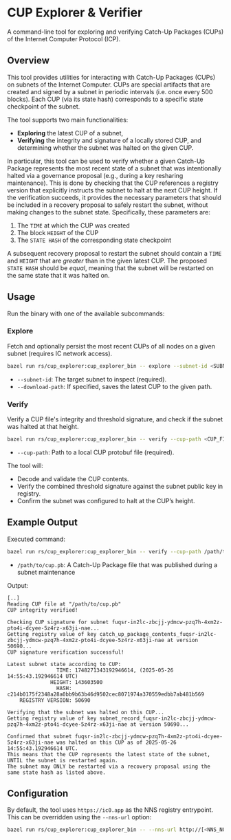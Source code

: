 # CUP Explorer & Verifier

A command-line tool for exploring and verifying Catch-Up Packages (CUPs) of the Internet Computer Protocol (ICP).

## Overview

This tool provides utilities for interacting with Catch-Up Packages (CUPs) on subnets of the Internet Computer. CUPs are special artifacts that are created and signed by a subnet in periodic intervals (i.e. once every 500 blocks). Each CUP (via its state hash) corresponds to a specific state checkpoint of the subnet. 

The tool supports two main functionalities:

- **Exploring** the latest CUP of a subnet,
- **Verifying** the integrity and signature of a locally stored CUP, and determining whether the subnet was halted on the given CUP.

In particular, this tool can be used to verify whether a given Catch-Up Package represents the most recent state of a subnet that was intentionally halted via a governance proposal (e.g., during a key resharing maintenance). This is done by checking that the CUP references a registry version that explicitly instructs the subnet to halt at the next CUP height. If the verification succeeds, it provides the necessary parameters that should be included in a recovery proposal to safely restart the subnet, without making changes to the subnet state. Specifically, these parameters are:
1. The `TIME` at which the CUP was created
2. The block `HEIGHT` of the CUP
3. The `STATE HASH` of the corresponding state checkpoint

A subsequent recovery proposal to restart the subnet should contain a `TIME` and `HEIGHT` that are *greater* than in the given latest CUP. The proposed `STATE HASH` should be *equal*, meaning that the subnet will be restarted on the same state that it was halted on.

## Usage

Run the binary with one of the available subcommands:

### Explore

Fetch and optionally persist the most recent CUPs of all nodes on a given subnet (requires IC network access).

```bash
bazel run rs/cup_explorer:cup_explorer_bin -- explore --subnet-id <SUBNET_ID> [--download-path <PATH>]
```

- `--subnet-id`: The target subnet to inspect (required).
- `--download-path`: If specified, saves the latest CUP to the given path.

### Verify

Verify a CUP file's integrity and threshold signature, and check if the subnet was halted at that height.

```bash
bazel run rs/cup_explorer:cup_explorer_bin -- verify --cup-path <CUP_FILE>
```

- `--cup-path`: Path to a local CUP protobuf file (required).

The tool will:
- Decode and validate the CUP contents.
- Verify the combined threshold signature against the subnet public key in registry.
- Confirm the subnet was configured to halt at the CUP’s height.

## Example Output

Executed command:
```bash
bazel run rs/cup_explorer:cup_explorer_bin -- verify --cup-path /path/to/cup.pb
```
- `/path/to/cup.pb`: A Catch-Up Package file that was published during a subnet maintenance

Output:
```
[..]
Reading CUP file at "/path/to/cup.pb"
CUP integrity verified!

Checking CUP signature for subnet fuqsr-in2lc-zbcjj-ydmcw-pzq7h-4xm2z-pto4i-dcyee-5z4rz-x63ji-nae...
Getting registry value of key catch_up_package_contents_fuqsr-in2lc-zbcjj-ydmcw-pzq7h-4xm2z-pto4i-dcyee-5z4rz-x63ji-nae at version 50690...
CUP signature verification successful!

Latest subnet state according to CUP:
                TIME: 1748271343192946614, (2025-05-26 14:55:43.192946614 UTC)
              HEIGHT: 143603500
                HASH: c214b0175f2348a28a0bb9b63b46d9502cec8071974a370559edbb7ab481b569
    REGISTRY VERSION: 50690

Verifying that the subnet was halted on this CUP...
Getting registry value of key subnet_record_fuqsr-in2lc-zbcjj-ydmcw-pzq7h-4xm2z-pto4i-dcyee-5z4rz-x63ji-nae at version 50690...

Confirmed that subnet fuqsr-in2lc-zbcjj-ydmcw-pzq7h-4xm2z-pto4i-dcyee-5z4rz-x63ji-nae was halted on this CUP as of 2025-05-26 14:55:43.192946614 UTC.
This means that the CUP represents the latest state of the subnet, UNTIL the subnet is restarted again.
The subnet may ONLY be restarted via a recovery proposal using the same state hash as listed above.
```

## Configuration

By default, the tool uses `https://ic0.app` as the NNS registry entrypoint. This can be overridden using the `--nns-url` option:

```bash
bazel run rs/cup_explorer:cup_explorer_bin -- --nns-url http://[<NNS_NODE_IP>]:8080 <subcommand> ...
```
